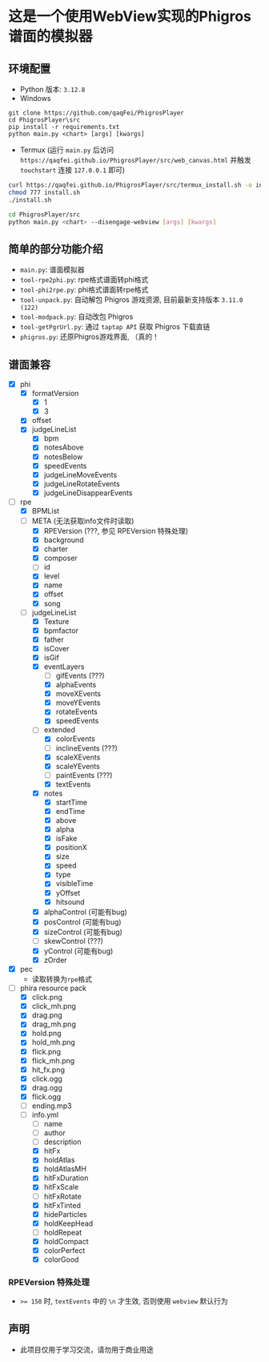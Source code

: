 # 这是一个使用WebView实现的Phigros谱面的模拟器

## 环境配置

- Python 版本: `3.12.8`
- Windows

```batch
git clone https://github.com/qaqFei/PhigrosPlayer
cd PhigrosPlayer\src
pip install -r requirements.txt
python main.py <chart> [args] [kwargs]
```

- Termux (运行 `main.py` 后访问 `https://qaqfei.github.io/PhigrosPlayer/src/web_canvas.html` 并触发 `touchstart` 连接 `127.0.0.1` 即可)

```bash
curl https://qaqfei.github.io/PhigrosPlayer/src/termux_install.sh -o install.sh
chmod 777 install.sh
./install.sh

cd PhigrosPlayer/src
python main.py <chart> --disengage-webview [args] [kwargs]
```

## 简单的部分功能介绍

- `main.py`: 谱面模拟器
- `tool-rpe2phi.py`: rpe格式谱面转phi格式
- `tool-phi2rpe.py`: phi格式谱面转rpe格式
- `tool-unpack.py`: 自动解包 Phigros 游戏资源, 目前最新支持版本 `3.11.0 (122)`
- `tool-modpack.py`: 自动改包 Phigros
- `tool-getPgrUrl.py`: 通过 `taptap API` 获取 Phigros 下载直链
- `phigros.py`: 还原Phigros游戏界面, （真的！

## 谱面兼容

- [x] phi
  - [x] formatVersion
    - [x] 1
    - [x] 3
  - [x] offset
  - [x] judgeLineList
    - [x] bpm
    - [x] notesAbove
    - [x] notesBelow
    - [x] speedEvents
    - [x] judgeLineMoveEvents
    - [x] judgeLineRotateEvents
    - [x] judgeLineDisappearEvents
- [ ] rpe
  - [x] BPMList
  - [ ] META (无法获取info文件时读取)
    - [x] RPEVersion (???, 参见 RPEVersion 特殊处理)
    - [x] background
    - [x] charter
    - [x] composer
    - [ ] id
    - [x] level
    - [x] name
    - [x] offset
    - [x] song
  - [ ] judgeLineList
    - [x] Texture
    - [x] bpmfactor
    - [x] father
    - [x] isCover
    - [x] isGif
    - [x] eventLayers
      - [ ] gifEvents (???)
      - [x] alphaEvents
      - [x] moveXEvents
      - [x] moveYEvents
      - [x] rotateEvents
      - [x] speedEvents
    - [ ] extended
      - [x] colorEvents
      - [ ] inclineEvents (???)
      - [x] scaleXEvents
      - [x] scaleYEvents
      - [ ] paintEvents (???)
      - [x] textEvents
    - [x] notes
      - [x] startTime
      - [x] endTime
      - [x] above
      - [x] alpha
      - [x] isFake
      - [x] positionX
      - [x] size
      - [x] speed
      - [x] type
      - [x] visibleTime
      - [x] yOffset
      - [x] hitsound
    - [x] alphaControl (可能有bug)
    - [x] posControl (可能有bug)
    - [x] sizeControl (可能有bug)
    - [ ] skewControl (???)
    - [x] yControl (可能有bug)
    - [x] zOrder
- [x] pec
  - 读取转换为`rpe`格式
- [ ] phira resource pack
  - [x] click.png
  - [x] click_mh.png
  - [x] drag.png
  - [x] drag_mh.png
  - [x] hold.png
  - [x] hold_mh.png
  - [x] flick.png
  - [x] flick_mh.png
  - [x] hit_fx.png
  - [x] click.ogg
  - [x] drag.ogg
  - [x] flick.ogg
  - [ ] ending.mp3
  - [ ] info.yml
    - [ ] name
    - [ ] author
    - [ ] description
    - [x] hitFx
    - [x] holdAtlas
    - [x] holdAtlasMH
    - [x] hitFxDuration
    - [x] hitFxScale
    - [ ] hitFxRotate
    - [x] hitFxTinted
    - [x] hideParticles
    - [x] holdKeepHead
    - [ ] holdRepeat
    - [x] holdCompact
    - [x] colorPerfect
    - [x] colorGood

### RPEVersion 特殊处理

- `>= 150` 时, `textEvents` 中的 `\n` 才生效, 否则使用 `webview` 默认行为

## 声明

- 此项目仅用于学习交流，请勿用于商业用途
